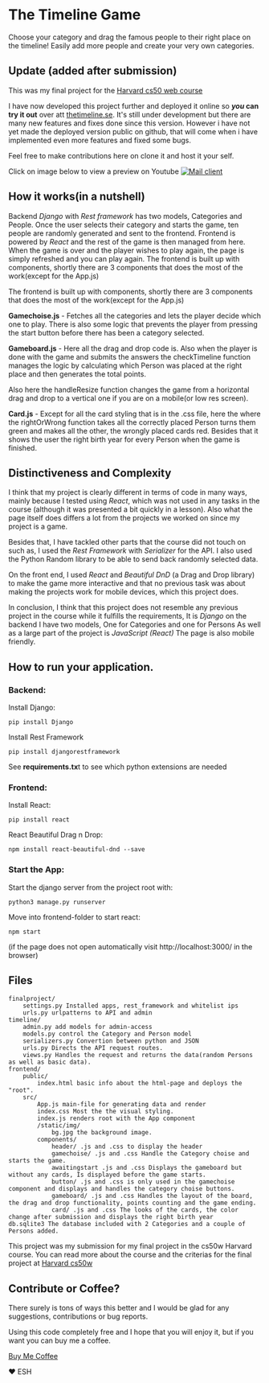 # The Timeline Game
Choose your category and drag the famous people to their right place on the timeline! Easily add more people and create your very own categories.

## Update (added after submission)
This was my final project for the [Harvard cs50 web course](https://www.harvardonline.harvard.edu/course/cs50s-web-programming-python-javascript)

I have now developed this project further and deployed it online so ***you* can try it out** over att [thetimeline.se](https://thetimeline.se). It's still under development but there are many new features and fixes done since this version. However i have not yet made the deployed version public on github, that will come when i have implemented even more features and fixed some bugs.  

Feel free to make contributions here on clone it and host it your self.

Click on image below to view a preview on Youtube
[![Mail client](https://i.imgur.com/b5VuJ5Q.png)](https://www.youtube.com/watch?v=uIpVrHNjP18)

## How it works(in a nutshell) 

Backend *Django* with *Rest framework* has two models, Categories and People. Once the user selects their category and starts the game, ten people are randomly generated and sent to the frontend.
Frontend is powered by *React* and the rest of the game is then managed from here. When the game is over and the player wishes to play again, the page is simply refreshed and you can play again. 
The frontend is built up with components, shortly there are 3 components that does the most of the work(except for the App.js)

The frontend is built up with components, shortly there are 3 components that does the most of the work(except for the App.js)

**Gamechoise.js** - Fetches all the categories and lets the player decide which one to play. There is also some logic that prevents the player from pressing the start button before there has been a category selected.

**Gameboard.js** - Here all the drag and drop code is. Also when the player is done with the game and submits the answers the checkTimeline function manages the logic by calculating which Person was placed at the right place and then generates the total points. 

Also here the handleResize function changes the game from a horizontal drag and drop to a vertical one if you are on a mobile(or low res screen).

**Card.js** - Except for all the card styling that is in the .css file, here the where the rightOrWrong function takes all the correctly placed Person turns them green and makes all the other, the wrongly placed cards red. Besides that it shows the user the right birth year for every Person when the game is finished.



## Distinctiveness and Complexity

I think that my project is clearly different in terms of code in many ways, mainly because I tested using *React*, which was not used in any tasks in the course (although it was presented a bit quickly in a lesson). Also what the page itself does differs a lot from the projects we worked on since my project is a game.

Besides that, I have tackled other parts that the course did not touch on such as, I used the *Rest Framework* with *Serializer* for the API. I also used the Python Random library to be able to send back randomly selected  data.

On the front end, I used *React* and *Beautiful DnD* (a Drag and Drop library) to make the game more interactive and that no previous task was about making the projects work for mobile devices, which this project does.

In conclusion, I think that this project does not resemble any previous project in the course while it fulfills the requirements,
It is *Django* on the backend
I have two models, One for Categories and one for Persons
As well as a large part of the project is *JavaScript (React)*
The page is also mobile friendly.


## How to run your application.
### Backend:

Install Django:

	pip install Django

Install Rest Framework

	pip install djangorestframework

See **requirements.tx**t to see which python extensions are needed

### Frontend:
Install React:

	pip install react

React Beautiful Drag n Drop:

	npm install react-beautiful-dnd --save


### Start the App:
Start the django server from the project root with:

	python3 manage.py runserver 

Move into frontend-folder to start react:

	npm start
(if the page does not open automatically visit http://localhost:3000/ in the browser)

## Files

	finalproject/
		settings.py Installed apps, rest_framework and whitelist ips
		urls.py urlpatterns to API and admin
	timeline/
		admin.py add models for admin-access
		models.py control the Category and Person model
		serializers.py Convertion between python and JSON
		urls.py Directs the API request routes.
		views.py Handles the request and returns the data(random Persons as well as basic data).
	frontend/
		public/
			index.html basic info about the html-page and deploys the "root".
		src/
			App.js main-file for generating data and render
			index.css Most the the visual styling.
			index.js renders root with the App component
			/static/img/
				bg.jpg the background image.
			components/
				header/ .js and .css to display the header
				gamechoise/ .js and .css Handle the Category choise and starts the game.
				awaitingstart .js and .css Displays the gameboard but without any cards, Is displayed before the game starts.
				button/ .js and .css is only used in the gamechoise component and displays and handles the category choise buttons.
				gameboard/ .js and .css Handles the layout of the board, the drag and drop functionality, points counting and the game ending.
				card/ .js and .css The looks of the cards, the color change after submission and displays the right birth year
	db.sqlite3 The database included with 2 Categories and a couple of Persons added. 

This project was my submission for my final project in the cs50w Harvard course. You can read more about the course and the criterias for the final project at [Harvard cs50w][Harvard cs50w]

[Harvard cs50w]: https://cs50.harvard.edu/web/2020/projects/final/capstone/ "Harvard CS50w Capstone Project"

## Contribute or Coffee?
There surely is tons of ways this better and I would be glad for any suggestions, contributions or bug reports.

Using this code completely free and I hope that you will enjoy it, but if you want you can buy me a coffee.

[Buy Me Coffee ](https://www.buymeacoffee.com/eshtropy)

❤️ ESH
